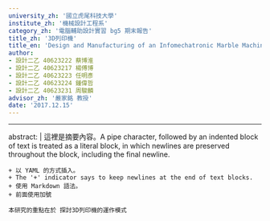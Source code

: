 ```yaml
---
university_zh: '國立虎尾科技大學'
institute_zh: '機械設計工程系'
category_zh: '電腦輔助設計實習 bg5 期末報告'
title_zh: '3D列印機'
title_en: 'Design and Manufacturing of an Infomechatronic Marble Machine Project'
author:
- 設計二乙 40623222 蔡博淮
- 設計二乙 40623217 楊傅博
- 設計二乙 40623223 任明彥
- 設計二乙 40623224 鍾偉哲
- 設計二乙 40623231 周駿麟
advisor_zh: '嚴家銘 教授'
date: '2017.12.15'
---
```


---
abstract: |
    這裡是摘要內容。A pipe character, followed by an indented block of text is treated as a literal block, in which newlines are preserved throughout the block, including the final newline.
    
    + 以 YAML 的方式插入。
    + The '+' indicator says to keep newlines at the end of text blocks.
    + 使用 Markdown 語法。
    + 前面使用加號
    
    本研究的重點在於 探討3D列印機的運作模式
    


